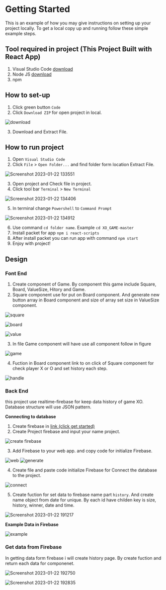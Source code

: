 # Getting Started 
This is an example of how you may give instructions on setting up your project locally. To get a local copy up and running follow these simple example steps.


## Tool required in project (This Project Built with React App)
1. Visual Studio Code    [download](https://code.visualstudio.com/)
2. Node JS   [download](https://nodejs.org/en/)
3. npm


## How to set-up
1. Click green button `Code`
2. Click `Download ZIP` for open project in local.

![download ](https://user-images.githubusercontent.com/94596185/213903569-972b3e78-896e-476a-b1cb-29c9f8ecf224.jpg)

3. Download and Extract File.

## How to run project
1. Open `Visual Studio Code`
2. Click `File` > `Open Folder...` and find folder form location Extract File.

![Screenshot 2023-01-22 133551](https://user-images.githubusercontent.com/94596185/213903873-2a88f772-9f78-4b32-a45b-511c1790edbe.jpg)

3. Open project and Check file in project.
4. Click tool bar `Terminal` > `New Terminal`

![Screenshot 2023-01-22 134406](https://user-images.githubusercontent.com/94596185/213904147-1db058f7-6382-4990-a869-0f7f50b54be1.jpg)

5. In terminal change `Powershell` to `Command Prompt`

![Screenshot 2023-01-22 134912](https://user-images.githubusercontent.com/94596185/213905661-33a48391-3ff5-4ebd-a82a-66e789a07fe4.jpg)

6. Use command `cd folder name`. Example `cd XO_GAME-master`
7. Install packet for app `npm i react-scripts`
8. After install packet you can run app with command `npm start`
9. Enjoy with project!

## Design
### Font End
1. Create component of Game. By component this game include
Square, Board, ValueSize, Hitory and Game. 
2. Square component use for put on Board component. 
And generate new button array in Board component and size of array
set size in ValueSize component.

![square](https://user-images.githubusercontent.com/94596185/213908265-84462db8-e094-4080-b7cb-0831ff274d9e.jpg)

![board](https://user-images.githubusercontent.com/94596185/213908282-9e9fe375-465d-4ef5-a929-0389c8a1a498.jpg)

![value](https://user-images.githubusercontent.com/94596185/213908549-9950ac16-90ff-4d0c-9784-cae88e2c93a0.jpg)

3. In file Game component will have use all component follow in figure

![game](https://user-images.githubusercontent.com/94596185/213908825-2e7e321a-4eb1-4480-89d6-d400186aca2a.jpg)

4. Fuction in Board component link to on click of Square component for check player X or O and set history each step.

![handle](https://user-images.githubusercontent.com/94596185/213913006-c4d2e9c6-67b5-4bf8-971d-5c62a9c4feb3.jpg)

### Back End
this project use realtime-firebase for keep data history of game XO. Database structure will use JSON pattern.

**Connecting to database** 
1. Create firebase in [link (click get started)](https://firebase.google.com/) 
2. Create Project firebase and input your name project.

![create firebase](https://user-images.githubusercontent.com/94596185/213914496-d462858f-9dc3-412c-b410-c38a0fc9e125.jpg)

3. Add Firebase to your web app. and copy code for initialize Firebase.

![web](https://user-images.githubusercontent.com/94596185/213914658-adb3d68a-adec-4140-bc6f-a5fbb7e293a1.jpg)
![generate](https://user-images.githubusercontent.com/94596185/213914532-09e22598-fe00-4a8f-865e-2f73bda255e1.jpg)

4. Create file and paste code initialize Firebase for Connect the database to the project. 

![connect](https://user-images.githubusercontent.com/94596185/213914551-11019188-2dd8-4354-8c92-5e02197aa910.jpg)

5. Create fuction for set data to firebase name part `history`. And create name object from date for unique. By each id have childen key is size, history, winner, date and time.

![Screenshot 2023-01-22 191217](https://user-images.githubusercontent.com/94596185/213915126-4c29b057-c180-4fcb-87a3-d72fcca37bbf.jpg)

**Example Data in Firebase**

![example](https://user-images.githubusercontent.com/94596185/213915260-ab9d6a52-bf43-4ba0-b5d2-391ad8c3f7eb.jpg)

### Get data from Firebase
In getting data form firebase i will create history page. By create fuction and return each data for componenet.

![Screenshot 2023-01-22 192750](https://user-images.githubusercontent.com/94596185/213915778-b139a662-cc6a-4ed3-9eeb-87b613632f3d.jpg)

![Screenshot 2023-01-22 192835](https://user-images.githubusercontent.com/94596185/213915814-1583c0e5-8b8e-4c40-b268-50a7fb0dad39.jpg)
